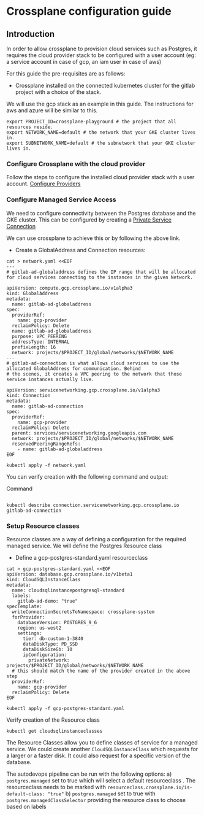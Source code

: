# Crossplane configuration guide

## Introduction

In order to allow crossplane to provision cloud services such as Postgres, it requires the cloud provider stack to be configured with a user account (eg: a service account in case of gcp, an iam user in case of aws)

For this guide the pre-requisites are as follows:

- Crossplane installed on the connected kubernetes cluster for the gitlab project with a choice of the stack.

We will use the gcp stack as an example in this guide. The instructions for aws and azure will be similar to this. 

```
export PROJECT_ID=crossplane-playground # the project that all resources reside.
export NETWORK_NAME=default # the network that your GKE cluster lives in. 
export SUBNETWORK_NAME=default # the subnetwork that your GKE cluster lives in.
```

### Configure Crossplane with the cloud provider

Follow the steps to configure the installed cloud provider stack with a user account.
[Configure Providers](https://crossplane.io/docs/v0.4/cloud-providers.html)

### Configure Managed Service Access

We need to configure connectivity between the Postgres database and the GKE cluster. This can be configured by creating a [Private Service Connection](https://cloud.google.com/vpc/docs/configure-private-services-access)

We can use crossplane to achieve this or by following the above link. 

- Create a GlobalAddress and Connection resources:

```
cat > network.yaml <<EOF
---
# gitlab-ad-globaladdress defines the IP range that will be allocated for cloud services connecting to the instances in the given Network.

apiVersion: compute.gcp.crossplane.io/v1alpha3
kind: GlobalAddress
metadata:
  name: gitlab-ad-globaladdress
spec:
  providerRef:
    name: gcp-provider
  reclaimPolicy: Delete
  name: gitlab-ad-globaladdress
  purpose: VPC_PEERING
  addressType: INTERNAL
  prefixLength: 16
  network: projects/$PROJECT_ID/global/networks/$NETWORK_NAME
---
# gitlab-ad-connection is what allows cloud services to use the allocated GlobalAddress for communication. Behind
# the scenes, it creates a VPC peering to the network that those service instances actually live.

apiVersion: servicenetworking.gcp.crossplane.io/v1alpha3
kind: Connection
metadata:
  name: gitlab-ad-connection
spec:
  providerRef:
    name: gcp-provider
  reclaimPolicy: Delete
  parent: services/servicenetworking.googleapis.com
  network: projects/$PROJECT_ID/global/networks/$NETWORK_NAME
  reservedPeeringRangeRefs:
    - name: gitlab-ad-globaladdress
EOF

kubectl apply -f network.yaml
```

You can verify creation with the following command and output:

Command

```

kubectl describe connection.servicenetworking.gcp.crossplane.io gitlab-ad-connection
```

### Setup Resource classes

Resource classes are a way of defining a configuration for the required managed service. We will define the Postgres Resource class

- Define a gcp-postgres-standard.yaml resourceclass

```
cat > gcp-postgres-standard.yaml <<EOF
apiVersion: database.gcp.crossplane.io/v1beta1
kind: CloudSQLInstanceClass
metadata:
  name: cloudsqlinstancepostgresql-standard
  labels:
    gitlab-ad-demo: "true"
specTemplate:
  writeConnectionSecretsToNamespace: crossplane-system
  forProvider:
    databaseVersion: POSTGRES_9_6
    region: us-west2
    settings:
      tier: db-custom-1-3840
      dataDiskType: PD_SSD
      dataDiskSizeGb: 10
      ipConfiguration:
        privateNetwork: projects/$PROJECT_ID/global/networks/$NETWORK_NAME
  # this should match the name of the provider created in the above step
  providerRef:
    name: gcp-provider
  reclaimPolicy: Delete
EOF

kubectl apply -f gcp-postgres-standard.yaml

```

Verify creation of the Resource class

```
kubectl get cloudsqlinstanceclasses
```

The Resource Classes allow you to define classes of service for a managed service. We could create another `CloudSQLInstanceClass` which requests for a larger or a faster disk. It could also request for a specific version of the database.

The autodevops pipeline can be run with the following options:
a) `postgres.managed` set to true which will select a default resourceclass . The resourceclass needs to be marked with `resourceclass.crossplane.io/is-default-class: "true"`
b) `postgres.managed` set to true with `postgres.managedClassSelector` providing the resource class to choose based on labels
